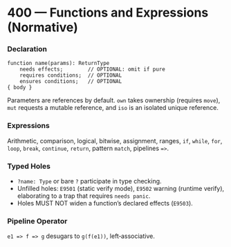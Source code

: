 # 400 — Functions and Expressions (Normative)

### Declaration
```cantrip
function name(params): ReturnType
    needs effects;        // OPTIONAL: omit if pure
    requires conditions;  // OPTIONAL
    ensures conditions;   // OPTIONAL
{ body }
```

Parameters are references by default. `own` takes ownership (requires `move`),
`mut` requests a mutable reference, and `iso` is an isolated unique reference.

### Expressions
Arithmetic, comparison, logical, bitwise, assignment, ranges, `if`, `while`,
`for`, `loop`, `break`, `continue`, `return`, pattern `match`, pipelines `=>`.

### Typed Holes
- `?name: Type` or bare `?` participate in type checking.
- Unfilled holes: `E9501` (static verify mode), `E9502` warning (runtime verify),
  elaborating to a trap that requires `needs panic`.
- Holes MUST NOT widen a function’s declared effects (`E9503`).

### Pipeline Operator
`e1 => f => g` desugars to `g(f(e1))`, left‑associative.
